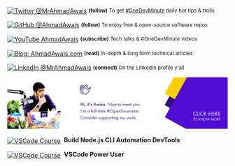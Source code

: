 <div align="left">
    <p><a href="https://twitter.com/MrAhmadAwais/"><img alt="Twitter @MrAhmadAwais" align="center" src="https://img.shields.io/badge/TWITTER-gray.svg?colorB=1da1f2&style=flat" /></a>&nbsp;<small><strong>(follow)</strong> To get <a href="https://Awais.dev/odmt">#OneDevMinute</a> daily hot tips & trolls</small></p>
    <p><a href="https://github.com/ahmadawais"><img alt="GitHub @AhmadAwais" align="center" src="https://img.shields.io/badge/GITHUB-gray.svg?colorB=6A788D&style=flat" /></a>&nbsp;<small><strong>(follow)</strong> To enjoy free & open-source software repos</small></p><p><a href="https://www.youtube.com/AhmadAwais"><img alt="YouTube AhmadAwais" align="center" src="https://img.shields.io/badge/YOUTUBE-gray.svg?colorB=6A788D&style=flat" /></a>&nbsp;<small><strong>(subscribe)</strong> Tech talks & #OneDevMinute videos</small></p>
    <p><a href="https://AhmadAwais.com/"><img alt="Blog: AhmadAwais.com" align="center" src="https://img.shields.io/badge/MY%20BLOG-gray.svg?colorB=6A788D&style=flat" /></a>&nbsp;<small><strong>(read)</strong> In-depth & long form technical articles</small></p>
    <p><a href="https://www.linkedin.com/in/MrAhmadAwais/"><img alt="LinkedIn @MrAhmadAwais" align="center" src="https://img.shields.io/badge/LINKEDIN-gray.svg?colorB=6A788D&style=flat" /></a>&nbsp;<small><strong>(connect)</strong> On the LinkedIn profile y'all</small></p>
</div>

[![Sponsor Awais](https://raw.githubusercontent.com/ahmadawais/stuff/master/sponsor/sponsor.jpg)][s]

<div align="left"><p><a href="https://NodeCLI.com?utm_source=github&utm_medium=referral&utm_campaign=profile"><img alt="VSCode Course" align="center" src="https://img.shields.io/badge/📟-NodeCLI.com%20%E2%86%92-gray.svg?colorA=00C243&colorB=00C243&style=flat" /></a>&nbsp; <strong>Build Node.js CLI Automation DevTools</strong>
</p></div>

<div align="left"><p><a href="https://VSCode.pro?utm_source=github&utm_medium=referral&utm_campaign=profile"><img alt="VSCode Course" align="center" src="https://img.shields.io/badge/%F0%9F%A6%84-Learn%20VSCode%20%E2%86%92-gray.svg?colorA=5734F5&colorB=5734F5&style=flat" /></a>&nbsp; <strong>VSCode Power User</strong>
</p></div>

[s]: https://github.com/AhmadAwais/sponsor
[n]: https://NodeCLI.com?utm_source=github&utm_medium=referral&utm_campaign=profile
[v]: https://VSCode.pro?utm_source=github&utm_medium=referral&utm_campaign=profile
[g]: https://github.com/AhmadAwais
